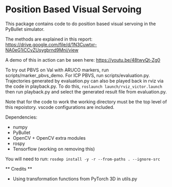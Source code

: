 # Position Based Visual Servoing 

This package contains code to do position based visual servoing in the PyBullet simulator. 

The methods are explained in this report: https://drive.google.com/file/d/1N3Cuwtxr-NA0eG1iCCvZUsygbrnd9Mni/view

A demo of this in action can be seen here: https://youtu.be/48twyQt-Zg0

To try out PBVS on Val with ARUCO markers, run scripts/marker_pbvs_demo. For ICP PBVS, run scripts/evaluation.py. Trajectories generated by evaluation.py can also be played back in rviz via the code in playback.py. To do this, `roslaunch launch/rviz_victor.launch` then run playback.py and select the generated result file from evaluation.py.

Note that for the code to work the working directory must be the top level of this repoistory. vscode configurations are included.

Dependencies: 
- numpy 
- PyBullet
- OpenCV + OpenCV extra modules 
- rospy
- Tensorflow (working on removing this)

You will need to run: `rosdep install -y -r --from-paths . --ignore-src`

** Credits **
- Using transformation functions from PyTorch 3D in utils.py
